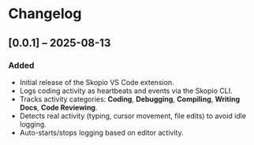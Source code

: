 # Changelog

## [0.0.1] – 2025-08-13

### Added

- Initial release of the Skopio VS Code extension.
- Logs coding activity as heartbeats and events via the Skopio CLI.
- Tracks activity categories: **Coding**, **Debugging**, **Compiling**, **Writing Docs**, **Code Reviewing**.
- Detects real activity (typing, cursor movement, file edits) to avoid idle logging.
- Auto-starts/stops logging based on editor activity.

